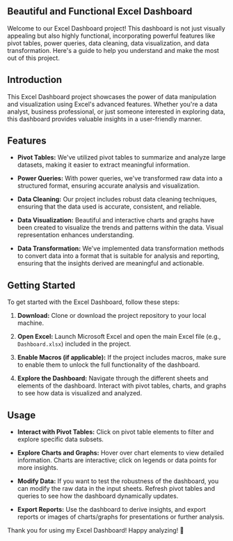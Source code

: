 ## Beautiful and Functional Excel Dashboard

Welcome to our Excel Dashboard project! This dashboard is not just visually appealing but also highly functional, incorporating powerful features like pivot tables, power queries, data cleaning, data visualization, and data transformation. Here's a guide to help you understand and make the most out of this project.

## Introduction
This Excel Dashboard project showcases the power of data manipulation and visualization using Excel's advanced features. Whether you're a data analyst, business professional, or just someone interested in exploring data, this dashboard provides valuable insights in a user-friendly manner.

## Features
- **Pivot Tables:** We've utilized pivot tables to summarize and analyze large datasets, making it easier to extract meaningful information.
  
- **Power Queries:** With power queries, we've transformed raw data into a structured format, ensuring accurate analysis and visualization.
  
- **Data Cleaning:** Our project includes robust data cleaning techniques, ensuring that the data used is accurate, consistent, and reliable.
  
- **Data Visualization:** Beautiful and interactive charts and graphs have been created to visualize the trends and patterns within the data. Visual representation enhances understanding.
  
- **Data Transformation:** We've implemented data transformation methods to convert data into a format that is suitable for analysis and reporting, ensuring that the insights derived are meaningful and actionable.

## Getting Started
To get started with the Excel Dashboard, follow these steps:
1. **Download:** Clone or download the project repository to your local machine.
   
2. **Open Excel:** Launch Microsoft Excel and open the main Excel file (e.g., `Dashboard.xlsx`) included in the project.
   
3. **Enable Macros (if applicable):** If the project includes macros, make sure to enable them to unlock the full functionality of the dashboard.
   
4. **Explore the Dashboard:** Navigate through the different sheets and elements of the dashboard. Interact with pivot tables, charts, and graphs to see how data is visualized and analyzed.

## Usage
- **Interact with Pivot Tables:** Click on pivot table elements to filter and explore specific data subsets.
  
- **Explore Charts and Graphs:** Hover over chart elements to view detailed information. Charts are interactive; click on legends or data points for more insights.
  
- **Modify Data:** If you want to test the robustness of the dashboard, you can modify the raw data in the input sheets. Refresh pivot tables and queries to see how the dashboard dynamically updates.
  
- **Export Reports:** Use the dashboard to derive insights, and export reports or images of charts/graphs for presentations or further analysis.

Thank you for using my Excel Dashboard! Happy analyzing! 🚀
